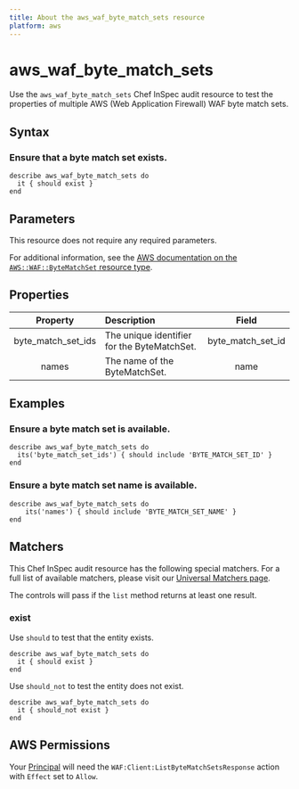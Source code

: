 ```yaml
---
title: About the aws_waf_byte_match_sets resource
platform: aws
---
```


# aws_waf_byte_match_sets

Use the `aws_waf_byte_match_sets` Chef InSpec audit resource to test the properties of multiple AWS (Web Application Firewall) WAF byte match sets.

## Syntax

### Ensure that a byte match set exists.

    describe aws_waf_byte_match_sets do
      it { should exist }
    end

## Parameters

This resource does not require any required parameters.

For additional information, see the [AWS documentation on the `AWS::WAF::ByteMatchSet` resource type](https://docs.aws.amazon.com/AWSCloudFormation/latest/UserGuide/aws-resource-waf-bytematchset.html).

## Properties

| Property | Description | Field |
| :---: | :--- | :---: |
| byte_match_set_ids | The unique identifier for the ByteMatchSet. | byte_match_set_id |
| names | The name of the ByteMatchSet. | name |

## Examples

### Ensure a byte match set is available.

    describe aws_waf_byte_match_sets do
      its('byte_match_set_ids') { should include 'BYTE_MATCH_SET_ID' }
    end

### Ensure a byte match set name is available.

    describe aws_waf_byte_match_sets do
        its('names') { should include 'BYTE_MATCH_SET_NAME' }
    end

## Matchers

This Chef InSpec audit resource has the following special matchers. For a full list of available matchers, please visit our [Universal Matchers page](https://www.inspec.io/docs/reference/matchers/).

The controls will pass if the `list` method returns at least one result.

### exist

Use `should` to test that the entity exists.

    describe aws_waf_byte_match_sets do
      it { should exist }
    end

Use `should_not` to test the entity does not exist.

    describe aws_waf_byte_match_sets do
      it { should_not exist }
    end

## AWS Permissions

Your [Principal](https://docs.aws.amazon.com/IAM/latest/UserGuide/intro-structure.html#intro-structure-principal) will need the `WAF:Client:ListByteMatchSetsResponse` action with `Effect` set to `Allow`.
